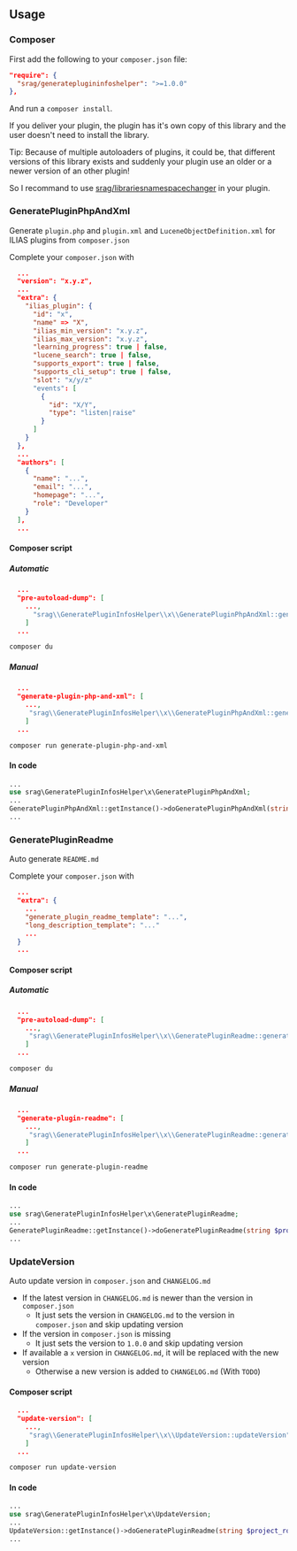 ## Usage

### Composer

First add the following to your `composer.json` file:

```json
"require": {
  "srag/generateplugininfoshelper": ">=1.0.0"
},
```

And run a `composer install`.

If you deliver your plugin, the plugin has it's own copy of this library and the user doesn't need to install the library.

Tip: Because of multiple autoloaders of plugins, it could be, that different versions of this library exists and suddenly your plugin use an older or a newer version of an other plugin!

So I recommand to use [srag/librariesnamespacechanger](https://packagist.org/packages/srag/librariesnamespacechanger) in your plugin.

### GeneratePluginPhpAndXml

Generate `plugin.php` and `plugin.xml` and `LuceneObjectDefinition.xml` for ILIAS plugins from `composer.json`

Complete your `composer.json` with

```json
  ...
  "version": "x.y.z",
  ...
  "extra": {
    "ilias_plugin": {
      "id": "x",
      "name" => "X",
      "ilias_min_version": "x.y.z",
      "ilias_max_version": "x.y.z",
      "learning_progress": true | false,
      "lucene_search": true | false,
      "supports_export": true | false,
      "supports_cli_setup": true | false,
      "slot": "x/y/z"
      "events": [
        {
          "id": "X/Y",
          "type": "listen|raise"
        }
      ]
    }
  },
  ...
  "authors": [
    {
      "name": "...",
      "email": "...",
      "homepage": "...",
      "role": "Developer"
    }
  ],
  ...
```

#### Composer script

##### Automatic

```json
  ...
  "pre-autoload-dump": [
    ...,
      "srag\\GeneratePluginInfosHelper\\x\\GeneratePluginPhpAndXml::generatePluginPhpAndXml"
    ]
  ...
```

```bash
composer du
```

##### Manual

```json
  ...
  "generate-plugin-php-and-xml": [
    ...,
     "srag\\GeneratePluginInfosHelper\\x\\GeneratePluginPhpAndXml::generatePluginPhpAndXml"
    ]
  ...
```

```bash
composer run generate-plugin-php-and-xml
```

#### In code

```php
...
use srag\GeneratePluginInfosHelper\x\GeneratePluginPhpAndXml; 
...
GeneratePluginPhpAndXml::getInstance()->doGeneratePluginPhpAndXml(string $project_root, ?string $version = null, ?array $extra_ilias_plugin = null, bool $autogenerated_comment = false, bool $log = false);
...
```

### GeneratePluginReadme

Auto generate `README.md`

Complete your `composer.json` with

```json
  ...
  "extra": {
    ...
    "generate_plugin_readme_template": "...",
    "long_description_template": "..."
    ...
  }
  ...
```

#### Composer script

##### Automatic

```json
  ...
  "pre-autoload-dump": [
    ...,
     "srag\\GeneratePluginInfosHelper\\x\\GeneratePluginReadme::generatePluginReadme"
    ]
  ...
```

```bash
composer du
```

##### Manual

```json
  ...
  "generate-plugin-readme": [
    ...,
     "srag\\GeneratePluginInfosHelper\\x\\GeneratePluginReadme::generatePluginReadme"
    ]
  ...
```

```bash
composer run generate-plugin-readme
```

#### In code

```php
...
use srag\GeneratePluginInfosHelper\x\GeneratePluginReadme; 
...
GeneratePluginReadme::getInstance()->doGeneratePluginReadme(string $project_root, ?string $template = null, ?string $long_description_template = null, ?string $version = null, ?array $extra_ilias_plugin = null, bool $autogenerated_comment = false, bool $log = false);
...
```

### UpdateVersion

Auto update version in `composer.json` and `CHANGELOG.md`

- If the latest version in `CHANGELOG.md` is newer than the version in `composer.json`
  - It just sets the version in `CHANGELOG.md` to the version in `composer.json` and skip updating version
- If the version in `composer.json` is missing
  - It just sets the version to `1.0.0` and skip updating version
- If available a `x` version in `CHANGELOG.md`, it will be replaced with the new version
  - Otherwise a new version is added to `CHANGELOG.md` (With `TODO`)

#### Composer script

```json
  ...
  "update-version": [
    ...,
     "srag\\GeneratePluginInfosHelper\\x\\UpdateVersion::updateVersion"
    ]
  ...
```

```bash
composer run update-version
```

#### In code

```php
...
use srag\GeneratePluginInfosHelper\x\UpdateVersion; 
...
UpdateVersion::getInstance()->doGeneratePluginReadme(string $project_root, int $update_type = UpdateVersion::UPDATE_TYPE_PATCH|UpdateVersion::UPDATE_TYPE_MINOR|UpdateVersion::UPDATE_TYPE_MAJOR, bool $log = false);
...
```
